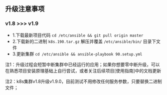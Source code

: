 ## 升级注意事项

### v1.8 >>> v1.9

+ 1.下载最新项目代码 `cd /etc/ansible && git pull origin master`
+ 2.下载新的二进制 `k8s.190.tar.gz` 解压并覆盖 `/etc/ansible/bin/` 目录下文件
+ 3.更新集群 `cd /etc/ansible && ansible-playbook 90.setup.yml`

注1：升级过程会短暂中断集群中已经运行的应用；如果你想要零中断升级，可以在熟悉项目安装原理基础上自行尝试，或者关注后续项目[使用指南]中的文档更新

注2：k8s集群v1.8升级v1.9.0，目前测试不用修改任何服务参数，只要替换二进制文件；
